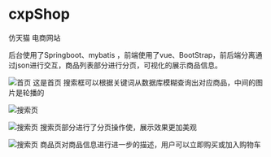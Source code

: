 # cxpShop
仿天猫 电商网站

后台使用了Springboot、mybatis ，前端使用了vue、BootStrap，前后端分离通过json进行交互，商品列表部分进行分页，可视化的展示商品信息。

![首页](https://github.com/cxp-Git/images/blob/master/%E9%A6%96%E9%A1%B5.jpg)
这是首页 搜索框可以根据关键词从数据库模糊查询出对应商品，中间的图片是轮播的

![搜索页](https://github.com/cxp-Git/images/blob/master/%E6%90%9C%E7%B4%A2%E9%A1%B51.jpg)

![搜索页](https://github.com/cxp-Git/images/blob/master/%E6%90%9C%E7%B4%A2%E9%A1%B52.jpg)
搜索页部分进行了分页操作使，展示效果更加美观

![搜索页](https://github.com/cxp-Git/images/blob/master/%E5%95%86%E5%93%81%E9%A1%B5.jpg)
商品页对商品信息进行进一步的描述，用户可以立即购买或加入购物车


